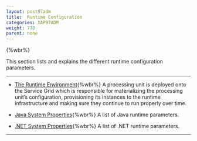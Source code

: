 ```yaml
---
layout: post97adm
title:  Runtime Configuration
categories: XAP97ADM
weight: 770
parent: none
---
```




{%wbr%}

This section lists and explains the different runtime configuration parameters.


<hr/>

- [The Runtime Environment](./the-runtime-environment.html){%wbr%}
A processing unit is deployed onto the Service Grid which is responsible for materializing the processing unit’s configuration, provisioning its instances to the runtime infrastructure and making sure they continue to run properly over time.


- [Java System Properties](./system-properties-java.html){%wbr%}
A list of Java runtime parameters.


- [.NET System Properties](./system-properties-net.html){%wbr%}
A list of .NET runtime parameters.

<hr/>

